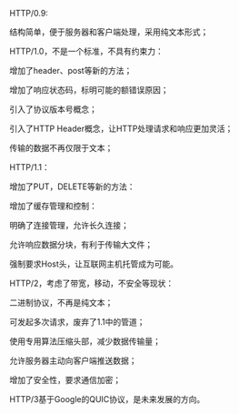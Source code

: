 HTTP/0.9:

结构简单，便于服务器和客户端处理，采用纯文本形式；



HTTP/1.0，不是一个标准，不具有约束力：

增加了header、post等新的方法；

增加了响应状态码，标明可能的额错误原因；

引入了协议版本号概念；

引入了HTTP Header概念，让HTTP处理请求和响应更加灵活；

传输的数据不再仅限于文本；



HTTP/1.1：

增加了PUT，DELETE等新的方法：

增加了缓存管理和控制：

明确了连接管理，允许长久连接；

允许响应数据分块，有利于传输大文件；

强制要求Host头，让互联网主机托管成为可能。



HTTP/2，考虑了带宽，移动，不安全等现状：

二进制协议，不再是纯文本；

可发起多次请求，废弃了1.1中的管道；

使用专用算法压缩头部，减少数据传输量；

允许服务器主动向客户端推送数据；

增加了安全性，要求通信加密；



HTTP/3基于Google的QUIC协议，是未来发展的方向。